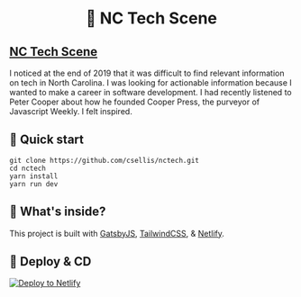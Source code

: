 <h1 align="center">
  🏴󠁵󠁳󠁮󠁣󠁿 NC Tech Scene
</h1>

## [NC Tech Scene][nctech]


I noticed at the end of 2019 that it was difficult to find relevant information on tech in North Carolina. I was looking for actionable information because I wanted to make a career in software development. I had recently listened to Peter Cooper about how he founded Cooper Press, the purveyor of Javascript Weekly. I felt inspired.

## 🚀 Quick start

```
git clone https://github.com/csellis/nctech.git
cd nctech
yarn install
yarn run dev
```

## 🧐 What's inside?

This project is built with [GatsbyJS][gatsby], [TailwindCSS][tailwind], & [Netlify][netlify]. 

## 💫 Deploy & CD

[![Deploy to Netlify](https://www.netlify.com/img/deploy/button.svg)](https://app.netlify.com/start/deploy?repository=https://github.com/gatsbyjs/gatsby-starter-default)


[nctech]: https://www.nctechscene.com
[gatsby]: https://www.gatsbyjs.com/
[tailwind]: https://www.tailwindcss.com/
[netlify]: https://www.netlify.com
